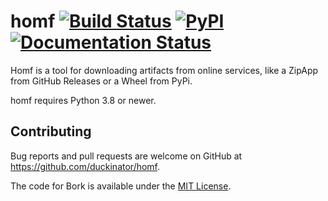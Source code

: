 # homf [![Build Status][build-status-img]][build-status-link] [![PyPI][pypi-version-img]][pypi-version-link] [![Documentation Status][docs-img]][docs-link]

Homf is a tool for downloading artifacts from online services, like a ZipApp from GitHub Releases or a Wheel from PyPi.

homf requires Python 3.8 or newer.

[build-status-img]: https://api.cirrus-ci.com/github/duckinator/homf.svg
[build-status-link]: https://cirrus-ci.com/github/duckinator/homf

[pypi-version-img]: https://img.shields.io/pypi/v/homf
[pypi-version-link]: https://pypi.org/project/homf

[docs-img]: https://readthedocs.org/projects/homf/badge/?version=latest
[docs-link]: https://homf.readthedocs.io/en/latest/?badge=latest


## Contributing

Bug reports and pull requests are welcome on GitHub at https://github.com/duckinator/homf.

The code for Bork is available under the [MIT License](http://opensource.org/licenses/MIT).
